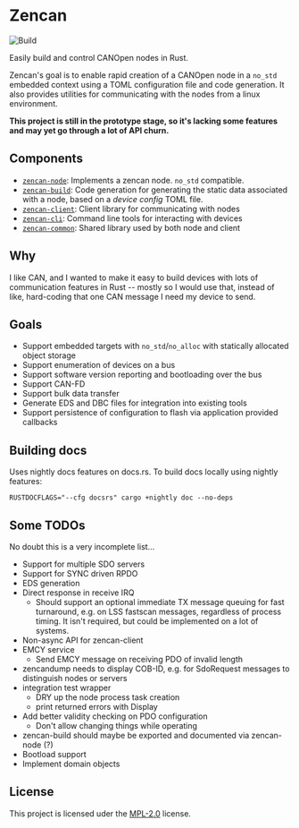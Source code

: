# Zencan

![Build](https://github.com/mcbridejc/zencan/actions/workflows/rust.yml/badge.svg)

Easily build and control CANOpen nodes in Rust.

Zencan's goal is to enable rapid creation of a CANOpen node in a `no_std` embedded context using a
TOML configuration file and code generation. It also provides utilities for communicating with the
nodes from a linux environment.

**This project is still in the prototype stage, so it's lacking some features and may yet go through a
lot of API churn.**

## Components

- [`zencan-node`](zencan-node/): Implements a zencan node. `no_std` compatible.
- [`zencan-build`](zencan-build/): Code generation for generating the static data associated with a node, based on a *device config* TOML file.
- [`zencan-client`](zencan-client/): Client library for communicating with nodes
- [`zencan-cli`](zencan-cli/): Command line tools for interacting with devices
- [`zencan-common`](zencan-common/): Shared library used by both node and client

## Why

I like CAN, and I wanted to make it easy to build devices with lots of communication features in Rust -- mostly so I would use that, instead of like, hard-coding that one CAN message I need my device to send.

## Goals

- Support embedded targets with `no_std`/`no_alloc` with statically allocated object storage
- Support enumeration of devices on a bus
- Support software version reporting and bootloading over the bus
- Support CAN-FD
- Support bulk data transfer
- Generate EDS and DBC files for integration into existing tools
- Support persistence of configuration to flash via application provided callbacks

## Building docs

Uses nightly docs features on docs.rs. To build docs locally using nightly features:

```
RUSTDOCFLAGS="--cfg docsrs" cargo +nightly doc --no-deps
```

## Some TODOs

No doubt this is a very incomplete list...

- Support for multiple SDO servers
- Support for SYNC driven RPDO
- EDS generation
- Direct response in receive IRQ
    - Should support an optional immediate TX message queuing for fast turnaround, e.g. on LSS
      fastscan messages, regardless of process timing. It isn't required, but could be implemented
      on a lot of systems.
- Non-async API for zencan-client
- EMCY service
  - Send EMCY message on receiving PDO of invalid length
- zencandump needs to display COB-ID, e.g. for SdoRequest messages to distinguish nodes or servers
- integration test wrapper
  - DRY up the node process task creation
  - print returned errors with Display
- Add better validity checking on PDO configuration
  - Don't allow changing things while operating
- zencan-build should maybe be exported and documented via zencan-node (?)
- Bootload support
- Implement domain objects

## License

This project is licensed uder the [MPL-2.0](LICENSE) license.